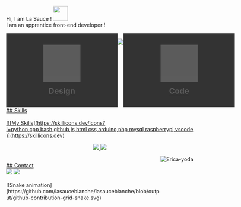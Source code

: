   Hi, I am La Sauce ! <img src="https://media.giphy.com/media/hvRJCLFzcasrR4ia7z/giphy.gif" width="40" height="40">
    <br>
    I am an apprentice front-end developer !
    </br>

  <div>
        <a href="https://github.com/lasauceblanche">
            <div align="center" style="display:flex; align-items:center;" >
                <div style="position: relative; cursor: pointer;">
                    <div
                        style="width: 300px; height: 200px; transition: 0.5s; position: relative; background: #333; display: flex; justify-content: center; align-items: center; z-index: 1; ">
                        <div style="opacity: 0.2; transition: 0.5s;">
                            <img src="https://github.com/Jhonierpc/WebDevelopment/blob/master/CSS%20Card%20Hover%20Effects/img/design_128.png?raw=true"
                                style="max-width: 100px;">
                            <h3 style="margin: 10px 0 0; padding: 0; color: #fff; text-align: center; font-size: 1.5em;">
                                Design
                            </h3>
                        </div>
                    </div>
                </div>
                <img align="center" height="170"
                    src="https://github-readme-stats.vercel.app/api/top-langs/?username=lasauceblanche&layout=compact&langs_count=16&theme=dracula" />
                            <div style="position: relative; cursor: pointer;">
                    <div
                        style="width: 300px; height: 200px; transition: 0.5s; position: relative; background: #333; display: flex; justify-content: center; align-items: center; z-index: 1; a">
                        <div style="opacity: 0.2; transition: 0.5s;">
                            <img src="https://github.com/Jhonierpc/WebDevelopment/blob/master/CSS%20Card%20Hover%20Effects/img/code_128.png?raw=true"
                                style="max-width: 100px;">
                            <h3 style="margin: 10px 0 0; padding: 0; color: #fff; text-align: center; font-size: 1.5em;">
                                Code
                            </h3>
                        </div>
                    </div>
    </div>
            </div>
    </div>
    ## Skills
    <div style="display: inline_block"><br>
        [![My
        Skills](https://skillicons.dev/icons?i=python,cpp,bash,github,js,html,css,arduino,php,mysql,raspberrypi,vscode)](https://skillicons.dev)
        <p align="center">
            <img width="49.5%"
                src="https://github-readme-stats.vercel.app/api?username=lasauceblanche&show_icons=true&theme=dracula&hide_border=true" />
            <img width="49.5%"
                src="https://github-readme-streak-stats.herokuapp.com/?user=lasauceblanche&theme=dracula&hide_border=true" />
        </p>
        <img align="right" height="180em" alt="Erica-yoda"
            src="https://media1.giphy.com/media/Wo0Yw7qwzgQak/giphy.gif?cid=ecf05e47iupbwp969x4oo8dof7trloaz8maagc7xoqd6u73r&ep=v1_gifs_search&rid=giphy.gif&ct=g">
    </div>
    </br>
    ## Contact
    <div>
        <a href="https://www.instagram.com/_sweety_riv_/" target="_blank"><img
                src="https://img.shields.io/badge/-Instagram-%23E4405F?style=for-the-badge&logo=instagram&logoColor=white"
                target="_blank"></a>
        <a href="mailto: tom.rivillon@gmail.com"><img
                src="https://img.shields.io/badge/-Gmail-%23333?style=for-the-badge&logo=gmail&logoColor=white"
                target="_blank"></a>
        </br>
        </br>
        ![Snake animation](https://github.com/lasauceblanche/lasauceblanche/blob/output/github-contribution-grid-snake.svg)
    </div>
